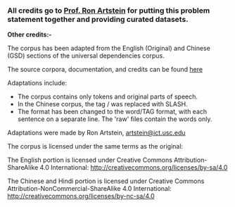 ### All credits go to [Prof. Ron Artstein](http://ron.artstein.org) for putting this problem statement together and providing curated datasets.

**Other credits:-**

The corpus has been adapted from the English (Original) and Chinese (GSD) sections of the universal dependencies corpus. 

The source corpora, documentation, and credits can be found [here](https://universaldependencies.org)

Adaptations include:

- The corpus contains only tokens and original parts of speech.
- In the Chinese corpus, the tag / was replaced with SLASH.
- The format has been changed to the word/TAG format, with each sentence on a separate line. The 'raw' files contain the words only.

Adaptations were made by Ron Artstein, artstein@ict.usc.edu

The corpus is licensed under the same terms as the original: 

The English portion is licensed under Creative Commons Attribution-ShareAlike 4.0 International: http://creativecommons.org/licenses/by-sa/4.0

The Chinese and Hindi portion is licensed under Creative Commons Attribution-NonCommercial-ShareAlike 4.0 International: http://creativecommons.org/licenses/by-nc-sa/4.0
